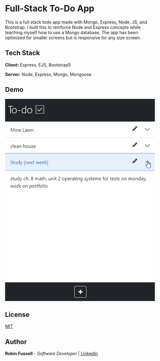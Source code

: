 ﻿
# Full-Stack To-Do App
This is a full stack todo app made with Mongo, Express, Node, JS, and Bootstrap. I built this to reinforce Node and Express concepts while teaching myself how to use a Mongo database. The app has been optimized for smaller screens but is responsive for any size screen.


## Tech Stack

**Client:** Express, EJS, Bootstrap5

**Server:** Node, Express, Mongo, Mongoose

  
## Demo

 <img src="new-todo.gif">

  
## License

[MIT](https://choosealicense.com/licenses/mit/)

  
## Author

**Robin Fussell** _- Software Developer_ | [LinkedIn](https://www.linkedin.com/in/robin-fussell17/)

  
